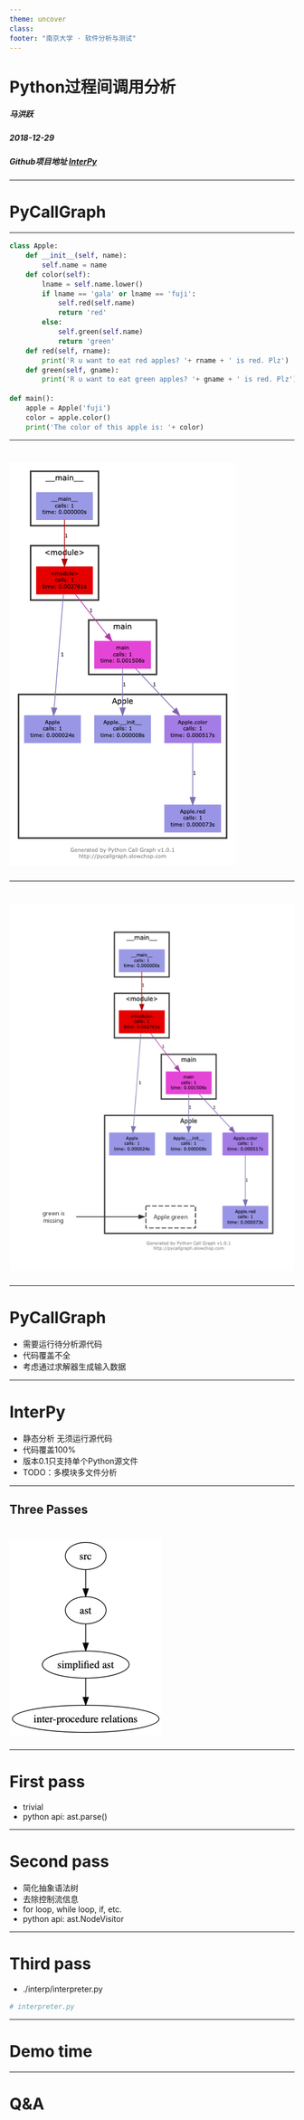```yaml
---
theme: uncover
class:
footer: "南京大学 · 软件分析与测试"
---
```


# Python过程间调用分析

##### 马洪跃

##### 2018-12-29

##### Github项目地址 [InterPy](https://github.com/bryce-ma/interpy)

---

# PyCallGraph

---

```python
class Apple:
    def __init__(self, name):
        self.name = name
    def color(self):
        lname = self.name.lower()
        if lname == 'gala' or lname == 'fuji':
            self.red(self.name)
            return 'red'
        else:
            self.green(self.name)
            return 'green'
    def red(self, rname):
        print('R u want to eat red apples? '+ rname + ' is red. Plz')
    def green(self, gname):
        print('R u want to eat green apples? '+ gname + ' is red. Plz')

def main():
    apple = Apple('fuji')
    color = apple.color()
    print('The color of this apple is: '+ color)
```

---

<!-- paginate: true -->

# ![pycallgraph0](asset/pycallgraph.png)

---

# ![pycallgragh1](asset/pycallgraphapple.png)

---

# PyCallGraph

- 需要运行待分析源代码
- 代码覆盖不全
- 考虑通过求解器生成输入数据

---

# InterPy

- 静态分析 无须运行源代码
- 代码覆盖100%
- 版本0.1只支持单个Python源文件
- TODO：多模块多文件分析

---

## Three Passes 

# ![pass](passes.png)

---

# First pass

- trivial
- python api: ast.parse()

---

# Second pass

- 简化抽象语法树
- 去除控制流信息
- for loop, while loop, if, etc.
- python api: ast.NodeVisitor

---

# Third pass

- ./interp/interpreter.py

```python
# interpreter.py

```

---
# Demo time
---


# Q&A




